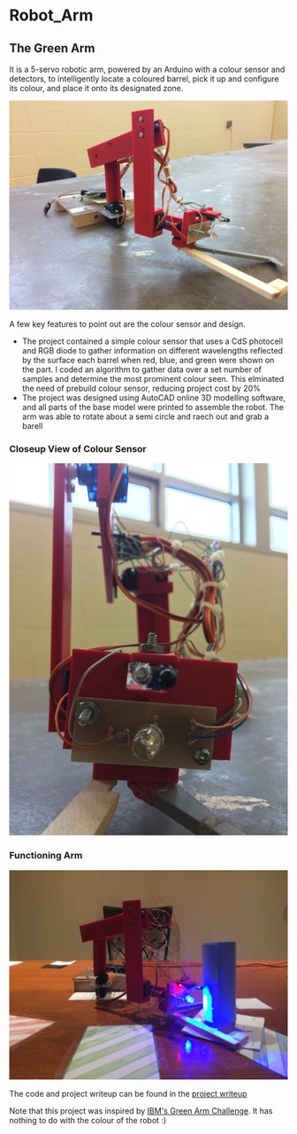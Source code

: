 # Robot_Arm

## The Green Arm

It is a 5-servo robotic arm, powered by an Arduino with a colour sensor and detectors, to intelligently locate a coloured barrel, pick it up and configure its colour, and place it onto its designated zone.

![Image of Complete Robotic Arm](Images/mainArm.jpeg)

A few key features to point out are the colour sensor and design.
* The project contained a simple colour sensor that uses a CdS photocell and RGB diode to gather information on different wavelengths reflected by the surface each barrel when red, blue, and green were shown on the part. I coded an algorithm to gather data over a set number of samples and determine the most prominent colour seen. This elminated the need of prebuild colour sensor, reducing project cost by 20\% 
* The project was designed using AutoCAD online 3D modelling software, and all parts of the base model were printed to assemble the robot. The arm was able to rotate about a semi circle and raech out and grab a barell

### Closeup View of Colour Sensor

![Image of Colour Sensor](Images/colourSensor.jpeg)

### Functioning Arm

![Image of Functioning Arm](Images/armFunc.jpeg)

The code and project writeup can be found in the [project writeup](https://github.com/wshahbaz/Green_Arm/blob/master/Green%20Arm%20Informational%20Report.pdf)


Note that this project was inspired by [IBM's Green Arm Challenge](http://www.orc.ieeeottawa.ca/green-arm-challenge/). It has nothing to do with the colour of the robot :)
